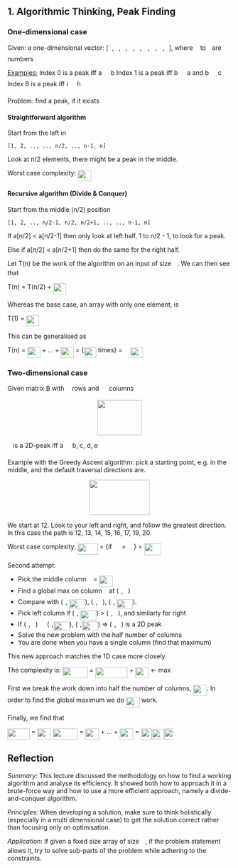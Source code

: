 ## 1. Algorithmic Thinking, Peak Finding

### One-dimensional case

Given: a one-dimensional vector: [<img src="/ocw/tex/44bc9d542a92714cac84e01cbbb7fd61.svg?invert_in_darkmode&sanitize=true" align=middle width=8.68915409999999pt height=14.15524440000002pt/>, <img src="/ocw/tex/4bdc8d9bcfb35e1c9bfb51fc69687dfc.svg?invert_in_darkmode&sanitize=true" align=middle width=7.054796099999991pt height=22.831056599999986pt/>, <img src="/ocw/tex/3e18a4a28fdee1744e5e3f79d13b9ff6.svg?invert_in_darkmode&sanitize=true" align=middle width=7.11380504999999pt height=14.15524440000002pt/>, <img src="/ocw/tex/2103f85b8b1477f430fc407cad462224.svg?invert_in_darkmode&sanitize=true" align=middle width=8.55596444999999pt height=22.831056599999986pt/>, <img src="/ocw/tex/8cd34385ed61aca950a6b06d09fb50ac.svg?invert_in_darkmode&sanitize=true" align=middle width=7.654137149999991pt height=14.15524440000002pt/>, <img src="/ocw/tex/190083ef7a1625fbc75f243cffb9c96d.svg?invert_in_darkmode&sanitize=true" align=middle width=9.81741584999999pt height=22.831056599999986pt/>, <img src="/ocw/tex/3cf4fbd05970446973fc3d9fa3fe3c41.svg?invert_in_darkmode&sanitize=true" align=middle width=8.430376349999989pt height=14.15524440000002pt/>, <img src="/ocw/tex/2ad9d098b937e46f9f58968551adac57.svg?invert_in_darkmode&sanitize=true" align=middle width=9.47111549999999pt height=22.831056599999986pt/>, <img src="/ocw/tex/77a3b857d53fb44e33b53e4c8b68351a.svg?invert_in_darkmode&sanitize=true" align=middle width=5.663225699999989pt height=21.68300969999999pt/>], where <img src="/ocw/tex/44bc9d542a92714cac84e01cbbb7fd61.svg?invert_in_darkmode&sanitize=true" align=middle width=8.68915409999999pt height=14.15524440000002pt/> to <img src="/ocw/tex/77a3b857d53fb44e33b53e4c8b68351a.svg?invert_in_darkmode&sanitize=true" align=middle width=5.663225699999989pt height=21.68300969999999pt/> are numbers

<ins>Examples:</ins>
Index 0 is a peak iff a <img src="/ocw/tex/193b8c60b5d3de2f2660077fb7807497.svg?invert_in_darkmode&sanitize=true" align=middle width=12.785434199999989pt height=20.931464400000007pt/> b
Index 1 is a peak iff b <img src="/ocw/tex/193b8c60b5d3de2f2660077fb7807497.svg?invert_in_darkmode&sanitize=true" align=middle width=12.785434199999989pt height=20.931464400000007pt/> a and b <img src="/ocw/tex/193b8c60b5d3de2f2660077fb7807497.svg?invert_in_darkmode&sanitize=true" align=middle width=12.785434199999989pt height=20.931464400000007pt/> c
Index 8 is a peak iff i <img src="/ocw/tex/193b8c60b5d3de2f2660077fb7807497.svg?invert_in_darkmode&sanitize=true" align=middle width=12.785434199999989pt height=20.931464400000007pt/> h

Problem: find a peak, if it exists

#### Straightforward algorithm

Start from the left in 
```
[1, 2, .., .., n/2, .., n-1, n]
```
Look at n/2 elements, there might be a peak in the middle.

Worst case complexity: <img src="/ocw/tex/7da70c489e27c3ebd518e94f26a8185b.svg?invert_in_darkmode&sanitize=true" align=middle width=30.825837899999993pt height=24.65753399999998pt/>

#### Recursive algorithm (Divide & Conquer)

Start from the middle (n/2) position
```
[1, 2, .., n/2-1, n/2, n/2+1, .., .., n-1, n]
```
If a[n/2] < a[n/2-1] then only look at left half, 1 to n/2 - 1, to look for a peak. 

Else if a[n/2] < a[n/2+1] then do the same for the right half.

Let T(n) be the work of the algorithm on an input of size <img src="/ocw/tex/55a049b8f161ae7cfeb0197d75aff967.svg?invert_in_darkmode&sanitize=true" align=middle width=9.86687624999999pt height=14.15524440000002pt/>. We can then see that

T(n) = T(n/2) + <img src="/ocw/tex/0636c9bb43c30e08e2ae96add442d27c.svg?invert_in_darkmode&sanitize=true" align=middle width=29.17816934999999pt height=24.65753399999998pt/>

Whereas the base case, an array with only one element, is

T(1) = <img src="/ocw/tex/0636c9bb43c30e08e2ae96add442d27c.svg?invert_in_darkmode&sanitize=true" align=middle width=29.17816934999999pt height=24.65753399999998pt/>

This can be generalised as 

T(n) = <img src="/ocw/tex/0636c9bb43c30e08e2ae96add442d27c.svg?invert_in_darkmode&sanitize=true" align=middle width=29.17816934999999pt height=24.65753399999998pt/> + ... + <img src="/ocw/tex/0636c9bb43c30e08e2ae96add442d27c.svg?invert_in_darkmode&sanitize=true" align=middle width=29.17816934999999pt height=24.65753399999998pt/> = {<img src="/ocw/tex/e5b11324452d2e5806450dc47cbfe76f.svg?invert_in_darkmode&sanitize=true" align=middle width=27.589524599999987pt height=22.831056599999986pt/> times} = <img src="/ocw/tex/b5398a0e54d0b0389508811e3f58246c.svg?invert_in_darkmode&sanitize=true" align=middle width=14.566244549999992pt height=24.65753399999998pt/><img src="/ocw/tex/e5b11324452d2e5806450dc47cbfe76f.svg?invert_in_darkmode&sanitize=true" align=middle width=27.589524599999987pt height=22.831056599999986pt/><img src="/ocw/tex/d5832d8437237f9b3dbe873f044d5de9.svg?invert_in_darkmode&sanitize=true" align=middle width=16.25959334999999pt height=24.65753399999998pt/>

### Two-dimensional case

Given matrix B with <img src="/ocw/tex/55a049b8f161ae7cfeb0197d75aff967.svg?invert_in_darkmode&sanitize=true" align=middle width=9.86687624999999pt height=14.15524440000002pt/> rows and <img src="/ocw/tex/0e51a2dede42189d77627c4d742822c3.svg?invert_in_darkmode&sanitize=true" align=middle width=14.433101099999991pt height=14.15524440000002pt/> columns

<p align="center"><img src="/ocw/tex/8168486d0e11a8fb48d7517f0a122c43.svg?invert_in_darkmode&sanitize=true" align=middle width=100.0990221pt height=78.9048876pt/></p>

<img src="/ocw/tex/44bc9d542a92714cac84e01cbbb7fd61.svg?invert_in_darkmode&sanitize=true" align=middle width=8.68915409999999pt height=14.15524440000002pt/> is a 2D-peak iff a <img src="/ocw/tex/193b8c60b5d3de2f2660077fb7807497.svg?invert_in_darkmode&sanitize=true" align=middle width=12.785434199999989pt height=20.931464400000007pt/> b, c, d, e

Example with the Greedy Ascent algorithm: pick a starting point, e.g. in the middle, and the default traversal directions are.
<p align="center"><img src="/ocw/tex/16c77624a4f2c3d4878545565e156036.svg?invert_in_darkmode&sanitize=true" align=middle width=136.98657225pt height=78.9048876pt/></p>

We start at 12. Look to your left and right, and follow the greatest direction. In this case the path is 12, 13, 14, 15, 16, 17, 19, 20.

Worst case complexity: <img src="/ocw/tex/97baba2c8fdeb1248ae6f3abc77f9257.svg?invert_in_darkmode&sanitize=true" align=middle width=45.25893734999999pt height=24.65753399999998pt/> = {if <img src="/ocw/tex/0e51a2dede42189d77627c4d742822c3.svg?invert_in_darkmode&sanitize=true" align=middle width=14.433101099999991pt height=14.15524440000002pt/> = <img src="/ocw/tex/55a049b8f161ae7cfeb0197d75aff967.svg?invert_in_darkmode&sanitize=true" align=middle width=9.86687624999999pt height=14.15524440000002pt/> } = <img src="/ocw/tex/ab861451a1dc2c93988ff45f8f66d0ca.svg?invert_in_darkmode&sanitize=true" align=middle width=38.200296749999985pt height=26.76175259999998pt/>

Second attempt: 
* Pick the middle column  <img src="/ocw/tex/36b5afebdba34564d884d347484ac0c7.svg?invert_in_darkmode&sanitize=true" align=middle width=7.710416999999989pt height=21.68300969999999pt/> = <img src="/ocw/tex/b6d34a0531e535d85056999ee1ced8a2.svg?invert_in_darkmode&sanitize=true" align=middle width=30.87151979999999pt height=24.65753399999998pt/>
* Find a global max on column <img src="/ocw/tex/36b5afebdba34564d884d347484ac0c7.svg?invert_in_darkmode&sanitize=true" align=middle width=7.710416999999989pt height=21.68300969999999pt/>  at (<img src="/ocw/tex/77a3b857d53fb44e33b53e4c8b68351a.svg?invert_in_darkmode&sanitize=true" align=middle width=5.663225699999989pt height=21.68300969999999pt/>, <img src="/ocw/tex/36b5afebdba34564d884d347484ac0c7.svg?invert_in_darkmode&sanitize=true" align=middle width=7.710416999999989pt height=21.68300969999999pt/>)
* Compare with (<img src="/ocw/tex/77a3b857d53fb44e33b53e4c8b68351a.svg?invert_in_darkmode&sanitize=true" align=middle width=5.663225699999989pt height=21.68300969999999pt/>, <img src="/ocw/tex/fda4e6a332eec2a3985445b0c195f6f6.svg?invert_in_darkmode&sanitize=true" align=middle width=36.02081834999999pt height=21.68300969999999pt/>), (<img src="/ocw/tex/77a3b857d53fb44e33b53e4c8b68351a.svg?invert_in_darkmode&sanitize=true" align=middle width=5.663225699999989pt height=21.68300969999999pt/>, <img src="/ocw/tex/36b5afebdba34564d884d347484ac0c7.svg?invert_in_darkmode&sanitize=true" align=middle width=7.710416999999989pt height=21.68300969999999pt/>), (<img src="/ocw/tex/77a3b857d53fb44e33b53e4c8b68351a.svg?invert_in_darkmode&sanitize=true" align=middle width=5.663225699999989pt height=21.68300969999999pt/>, <img src="/ocw/tex/cff3823534d4d7b1833d65d60121442f.svg?invert_in_darkmode&sanitize=true" align=middle width=36.02081834999999pt height=21.68300969999999pt/>).
* Pick left column if (<img src="/ocw/tex/77a3b857d53fb44e33b53e4c8b68351a.svg?invert_in_darkmode&sanitize=true" align=middle width=5.663225699999989pt height=21.68300969999999pt/>, <img src="/ocw/tex/fda4e6a332eec2a3985445b0c195f6f6.svg?invert_in_darkmode&sanitize=true" align=middle width=36.02081834999999pt height=21.68300969999999pt/>) > (<img src="/ocw/tex/77a3b857d53fb44e33b53e4c8b68351a.svg?invert_in_darkmode&sanitize=true" align=middle width=5.663225699999989pt height=21.68300969999999pt/>, <img src="/ocw/tex/36b5afebdba34564d884d347484ac0c7.svg?invert_in_darkmode&sanitize=true" align=middle width=7.710416999999989pt height=21.68300969999999pt/>), and similarly for right 
* If (<img src="/ocw/tex/77a3b857d53fb44e33b53e4c8b68351a.svg?invert_in_darkmode&sanitize=true" align=middle width=5.663225699999989pt height=21.68300969999999pt/>, <img src="/ocw/tex/36b5afebdba34564d884d347484ac0c7.svg?invert_in_darkmode&sanitize=true" align=middle width=7.710416999999989pt height=21.68300969999999pt/>) <img src="/ocw/tex/193b8c60b5d3de2f2660077fb7807497.svg?invert_in_darkmode&sanitize=true" align=middle width=12.785434199999989pt height=20.931464400000007pt/> (<img src="/ocw/tex/77a3b857d53fb44e33b53e4c8b68351a.svg?invert_in_darkmode&sanitize=true" align=middle width=5.663225699999989pt height=21.68300969999999pt/>,<img src="/ocw/tex/fda4e6a332eec2a3985445b0c195f6f6.svg?invert_in_darkmode&sanitize=true" align=middle width=36.02081834999999pt height=21.68300969999999pt/>), (<img src="/ocw/tex/77a3b857d53fb44e33b53e4c8b68351a.svg?invert_in_darkmode&sanitize=true" align=middle width=5.663225699999989pt height=21.68300969999999pt/>,<img src="/ocw/tex/cff3823534d4d7b1833d65d60121442f.svg?invert_in_darkmode&sanitize=true" align=middle width=36.02081834999999pt height=21.68300969999999pt/>) &Rightarrow; (<img src="/ocw/tex/77a3b857d53fb44e33b53e4c8b68351a.svg?invert_in_darkmode&sanitize=true" align=middle width=5.663225699999989pt height=21.68300969999999pt/>, <img src="/ocw/tex/36b5afebdba34564d884d347484ac0c7.svg?invert_in_darkmode&sanitize=true" align=middle width=7.710416999999989pt height=21.68300969999999pt/>) is a 2D peak
* Solve the new problem with the half number of columns
* You are done when you have a single column (find that maximum)

This new approach matches the 1D case more closely.

The complexity is: <img src="/ocw/tex/b521a1c83eec9d0b28b2a3ab8684809c.svg?invert_in_darkmode&sanitize=true" align=middle width=56.28060404999999pt height=24.65753399999998pt/> = <img src="/ocw/tex/41b4682b15a3eafb303044a3058bff72.svg?invert_in_darkmode&sanitize=true" align=middle width=72.71902275pt height=24.65753399999998pt/> + <img src="/ocw/tex/7da70c489e27c3ebd518e94f26a8185b.svg?invert_in_darkmode&sanitize=true" align=middle width=30.825837899999993pt height=24.65753399999998pt/> &larr; max

First we break the work down into half the number of columns, <img src="/ocw/tex/b6d34a0531e535d85056999ee1ced8a2.svg?invert_in_darkmode&sanitize=true" align=middle width=30.87151979999999pt height=24.65753399999998pt/>. In order to find the global maximum we do <img src="/ocw/tex/7da70c489e27c3ebd518e94f26a8185b.svg?invert_in_darkmode&sanitize=true" align=middle width=30.825837899999993pt height=24.65753399999998pt/> work.

Finally, we find that 

<img src="/ocw/tex/dad813e80244a2ed0f7b7f169329444b.svg?invert_in_darkmode&sanitize=true" align=middle width=50.066713949999986pt height=24.65753399999998pt/> = <img src="/ocw/tex/7da70c489e27c3ebd518e94f26a8185b.svg?invert_in_darkmode&sanitize=true" align=middle width=30.825837899999993pt height=24.65753399999998pt/>
<img src="/ocw/tex/b521a1c83eec9d0b28b2a3ab8684809c.svg?invert_in_darkmode&sanitize=true" align=middle width=56.28060404999999pt height=24.65753399999998pt/> = <img src="/ocw/tex/7da70c489e27c3ebd518e94f26a8185b.svg?invert_in_darkmode&sanitize=true" align=middle width=30.825837899999993pt height=24.65753399999998pt/>  + ... + <img src="/ocw/tex/7da70c489e27c3ebd518e94f26a8185b.svg?invert_in_darkmode&sanitize=true" align=middle width=30.825837899999993pt height=24.65753399999998pt/>  = <img src="/ocw/tex/b29cd6abd4e0f86743056ebbee536918.svg?invert_in_darkmode&sanitize=true" align=middle width=24.433120799999987pt height=24.65753399999998pt/><img src="/ocw/tex/e5b11324452d2e5806450dc47cbfe76f.svg?invert_in_darkmode&sanitize=true" align=middle width=27.589524599999987pt height=22.831056599999986pt/><img src="/ocw/tex/fc4673be68822a98eaf6bc1417f533bf.svg?invert_in_darkmode&sanitize=true" align=middle width=20.82581654999999pt height=24.65753399999998pt/>

## Reflection

_Summary_: This lecture discussed the methodology on how to find a working algorithm and analyse its efficiency. It showed both how to approach it in a brute-force way and how to use a more efficient approach, namely a divide-and-conquer algorithm. 

_Principles_: When developing a solution, make sure to think holistically (especially in a multi dimensional case) to get the solution correct rather than focusing only on optimisation.

_Application_: If given a fixed size array of size <img src="/ocw/tex/55a049b8f161ae7cfeb0197d75aff967.svg?invert_in_darkmode&sanitize=true" align=middle width=9.86687624999999pt height=14.15524440000002pt/>, if the problem statement allows it, try to solve sub-parts of the problem while adhering to the constraints. 
